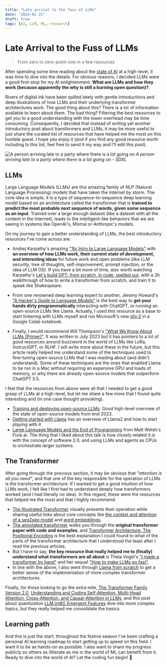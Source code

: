 ```yaml
---
title: "Late arrival to the fuss of LLMs"
date: "2024-01-21"
draft: true
tags: [AI, LLM, ML, research]
---
```


# Late Arrival to the Fuss of LLMs
> From zero to zero-point-one in a few resources

After spending some time reading about the [state of AI](./2023-12-07-state-ai.md) at a high-level, it was time to dive into the details. For obvious reasons, I decided LLMs were a good first-stop for my AI enlightenment. __What are LLMs and how they work (because apparently the why is still a burning open question)?__.

Rivers of digital ink have been spilled lately with gentle introductions and deep illustrations of how LLMs and their underlying transformer architectures work. The good thing about this? There is a lot of information available to learn about them. The bad thing? Filtering the best resources to get you to a good understanding with the lower overhead may be time consuming. Consequently, I decided that instead of writing yet another introductory post about transformers and LLMs, it may be more useful to just share the curated list of resources that have helped me the most on this humble quest. I hope you enjoy it (and if you find any good resource worth including to this list, feel free to send it my way and I'll edit this post). 

![A person arriving late to a party where there is a lot going on](../images/llm-arrive-late.png)
*A person arriving late to a party where there is a lot going on - SDXL*

##  LLMs
Large Language Models (LLMs) are this amazing family of NLP (Natural Language Processing) models that have taken the Internet by storm. The core idea is simple, it is a type of sequence-to-sequence deep learning model based on an architecture called the transformer that is __trained to predict the most probable next sequence of words, given some sequence as an input__. Trained over a large enough dataset (like a dataset with all the content in the Internet), leads to the intelligent-like behaviors that we are seeing in systems like OpenAI's, Mixtral or Anthropic's models.

On my journey to gain a better understanding of LLMs, the best introductory resources I've come across are:
- Andrej Karpathy's amazing ["1hr Intro to Large Language Models"](https://www.youtube.com/watch?v=zjkBMFhNj_g) with __an overview of how LLMs work, their current state of development, and interesting ideas__ for future work and open problems (like LLM security, tree of thoughts, self-improvement, prompt injection, or the idea of LLM OS). If you have a bit more of time, also worth watching Karpathy's [Let's build GPT: from scratch, in code, spelled out](https://www.youtube.com/watch?v=kCc8FmEb1nY), with a 2h walkthrough of how to write a transformer from scratch, and train it to speak like Shakespeare.

- From one renowned deep learning expert to another, Jeremy Howard's ["A Hacker's Guide to Language Models"](https://www.youtube.com/watch?v=jkrNMKz9pWU) is the best way to __get your hands dirty programmatically__ interacting with ChatGPT, or running an open-source LLMs like Llama. Actually, I used this resource as a base to start tinkering with LLMs myself and run Microsoft's new [phi-2](https://www.microsoft.com/en-us/research/blog/phi-2-the-surprising-power-of-small-language-models/) in a Google Colab notebook. 

- Finally, I would recommend Will Thompson's ["What We Know About LLMs (Primer)"](https://willthompson.name/what-we-know-about-llms-primer). It was written in July 2023 but it has pointers to a lot of good resources around buzzword in the world of LLMs like LoRa, InstructGPT, or RLHF. I will write more about these in the future, but this article really helped me understand some of the techniques used to fine-tuning open-source LLMs that I was reading about (and didn't understand). Some of these techniques are the ones that enabled Llama to be run in a Mac without requiring an expensive GPU and loads of memory, or why there are already open-source models that outperform ChatGPT 3.5.

I feel that the resources from above were all that I needed to get a good grasp of LLMs at a high-level, but let me share a few more that I found quite interesting and (in one case thought provoking).
- [Training and deploying open-source LLMs](https://www.youtube.com/watch?v=Ma4clS-IdhA): Good high-level overview of the state of open-source models from end 2023.
- [Getting started with Llama](https://ai.meta.com/llama/get-started/) has an overview of Llama2 and how to start playing with it
- [Large Language Models and the End of Programming](https://www.youtube.com/watch?v=JhCl-GeT4jw) from Matt Welsh's Fixie.ai. The thing that I liked about this talk is how closely related it is with the concept of software 2.0, and using LLMs and agents as CPUs to orchestrate larger systems.

## The Transformer
After going through the previous section, it may be obvious that _"attention is all you need"_, and that one of the key responsible for the operation of LLMs is the transformer architecture. If I wanted to get a good intuition of how LLMs work, I felt like I first had to understand deeply how transformers worked (and I had literally no idea). In this regard, these were the resources that helped me the most and that I highly recommend.
- [The Illustrated Transformer](https://jalammar.github.io/illustrated-transformer/) visually presents their operation while sharing useful links about core concepts like [the context and attention of a seq2seq model](https://machinelearningmastery.com/what-are-word-embeddings/) and [word embeddings](https://machinelearningmastery.com/what-are-word-embeddings/).
- [The annotated transformer](https://nlp.seas.harvard.edu/2018/04/03/attention.html) walks you through the __original transformer paper with code and examples__, and [Transformer Architecture: The Positional Encoding](https://kazemnejad.com/blog/transformer_architecture_positional_encoding/) is the best explanation I could found to what of the parts of the transformer architecture that I understood the least after I read the previous articles.
- But I have to say, __the key resource that really helped me to (finally) understand what transformers are all about__ is Theia Vogel's ["I made a transformer by hand"](https://vgel.me/posts/handmade-transformer/) and her sequel ["How to make LLMs go fast"](https://vgel.me/posts/faster-inference/). 
- In line with the above, I also went through [Llama from scratch](https://blog.briankitano.com/llama-from-scratch/) to get a better sense of the implementation of more complex transformer architectures.

Finally, for those looking to go the extra mile, [The Transformer Family Version 2.0](https://lilianweng.github.io/posts/2023-01-27-the-transformer-family-v2/), [Understanding and Coding Self-Attention, Multi-Head Attention, Cross-Attention, and Causal-Attention in LLMs](https://magazine.sebastianraschka.com/p/understanding-and-coding-self-attention), and this post about quantization [LLM.int8() Emergent Features](https://timdettmers.com/2022/08/17/llm-int8-and-emergent-features/) dive into more complex topics, but they really helped me consolidate the basics.

## Learning path
And this is just the start, throughout the festive season I've been crafting a personal AI learning roadmap to start getting up to speed on this field. I want it to be as hands-on as possible. I also want to share my progress publicly so others as illiterate as me in the world of ML can benefit from it. Ready to dive into the world of AI? Let the coding fun begin! 🎉
